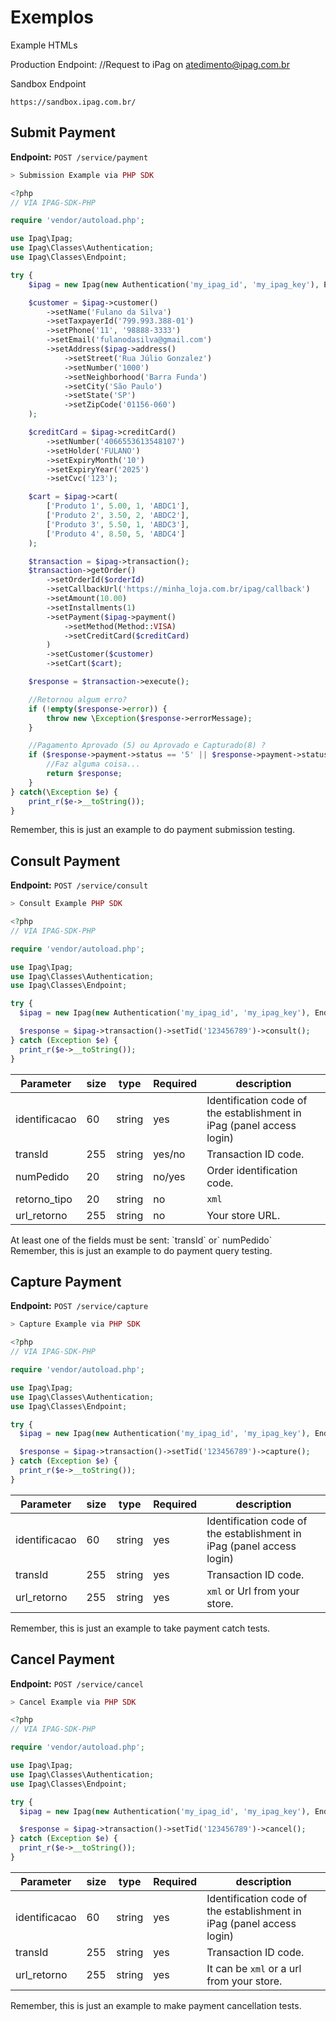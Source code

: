 # Exemplos

Example HTMLs

 Production Endpoint: //Request to iPag on atedimento@ipag.com.br

Sandbox Endpoint 

`https://sandbox.ipag.com.br/`

## Submit Payment

**Endpoint:**
`POST /service/payment`

```php
> Submission Example via PHP SDK

<?php
// VIA IPAG-SDK-PHP

require 'vendor/autoload.php';

use Ipag\Ipag;
use Ipag\Classes\Authentication;
use Ipag\Classes\Endpoint;

try {
    $ipag = new Ipag(new Authentication('my_ipag_id', 'my_ipag_key'), Endpoint::SANDBOX);

    $customer = $ipag->customer()
        ->setName('Fulano da Silva')
        ->setTaxpayerId('799.993.388-01')
        ->setPhone('11', '98888-3333')
        ->setEmail('fulanodasilva@gmail.com')
        ->setAddress($ipag->address()
            ->setStreet('Rua Júlio Gonzalez')
            ->setNumber('1000')
            ->setNeighborhood('Barra Funda')
            ->setCity('São Paulo')
            ->setState('SP')
            ->setZipCode('01156-060')
    );

    $creditCard = $ipag->creditCard()
        ->setNumber('4066553613548107')
        ->setHolder('FULANO')
        ->setExpiryMonth('10')
        ->setExpiryYear('2025')
        ->setCvc('123');

    $cart = $ipag->cart(
        ['Produto 1', 5.00, 1, 'ABDC1'],
        ['Produto 2', 3.50, 2, 'ABDC2'],
        ['Produto 3', 5.50, 1, 'ABDC3'],
        ['Produto 4', 8.50, 5, 'ABDC4']
    );

    $transaction = $ipag->transaction();
    $transaction->getOrder()
        ->setOrderId($orderId)
        ->setCallbackUrl('https://minha_loja.com.br/ipag/callback')
        ->setAmount(10.00)
        ->setInstallments(1)
        ->setPayment($ipag->payment()
            ->setMethod(Method::VISA)
            ->setCreditCard($creditCard)
        )
        ->setCustomer($customer)
        ->setCart($cart);

    $response = $transaction->execute();

    //Retornou algum erro?
    if (!empty($response->error)) {
        throw new \Exception($response->errorMessage);
    }

    //Pagamento Aprovado (5) ou Aprovado e Capturado(8) ?
    if ($response->payment->status == '5' || $response->payment->status == '8') {
        //Faz alguma coisa...
        return $response;
    }
} catch(\Exception $e) {
    print_r($e->__toString());
}
```
<aside class="notice">
    Remember, this is just an example to do payment submission testing.
</aside>

## Consult Payment

**Endpoint:**
`POST /service/consult`

```php
> Consult Example PHP SDK

<?php
// VIA IPAG-SDK-PHP

require 'vendor/autoload.php';

use Ipag\Ipag;
use Ipag\Classes\Authentication;
use Ipag\Classes\Endpoint;

try {
  $ipag = new Ipag(new Authentication('my_ipag_id', 'my_ipag_key'), Endpoint::SANDBOX);

  $response = $ipag->transaction()->setTid('123456789')->consult();
} catch (Exception $e) {
  print_r($e->__toString());
}
```

Parameter | size | type | Required | description
--------- | ----- | ----- | ----------- | ---------
identificacao | 60 | string | yes | Identification code of the establishment in iPag (panel access login)
transId | 255 | string | yes/no | Transaction ID code.
numPedido | 20 | string | no/yes | Order identification code.
retorno_tipo | 20 | string | no | `xml`
url_retorno | 255 | string | no | Your store URL.

<aside class="notice">
    At least one of the fields must be sent: `transId` or` numPedido`
</aside>
<aside class="notice">
   Remember, this is just an example to do payment query testing.
</aside>


## Capture Payment

**Endpoint:**
`POST /service/capture`

```php
> Capture Example via PHP SDK

<?php
// VIA IPAG-SDK-PHP

require 'vendor/autoload.php';

use Ipag\Ipag;
use Ipag\Classes\Authentication;
use Ipag\Classes\Endpoint;

try {
  $ipag = new Ipag(new Authentication('my_ipag_id', 'my_ipag_key'), Endpoint::SANDBOX);

  $response = $ipag->transaction()->setTid('123456789')->capture();
} catch (Exception $e) {
  print_r($e->__toString());
}
```

Parameter | size | type | Required | description
--------- | ----- | ----- | ----------- | ---------
identificacao | 60 | string | yes | Identification code of the establishment in iPag (panel access login)
transId | 255 | string | yes | Transaction ID code.
url_retorno | 255 | string | yes |`xml` or Url from your store.

<aside class="notice">
  Remember, this is just an example to take payment catch tests.
</aside>

## Cancel Payment

**Endpoint:**
`POST /service/cancel`

```php
> Cancel Example via PHP SDK

<?php
// VIA IPAG-SDK-PHP

require 'vendor/autoload.php';

use Ipag\Ipag;
use Ipag\Classes\Authentication;
use Ipag\Classes\Endpoint;

try {
  $ipag = new Ipag(new Authentication('my_ipag_id', 'my_ipag_key'), Endpoint::SANDBOX);

  $response = $ipag->transaction()->setTid('123456789')->cancel();
} catch (Exception $e) {
  print_r($e->__toString());
}
```

Parameter | size | type | Required | description
--------- | ----- | ----- | ----------- | ---------
identificacao | 60 | string | yes | Identification code of the establishment in iPag (panel access login)
transId | 255 | string | yes | Transaction ID code.
url_retorno | 255 | string | yes | It can be `xml` or a url from your store.

<aside class="notice">
   Remember, this is just an example to make payment cancellation tests.
</aside>
